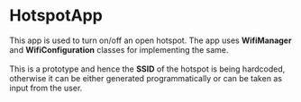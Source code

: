 # HotspotApp

This app is used to turn on/off an open hotspot. The app uses **WifiManager** and **WifiConfiguration** classes for implementing the same.<br><br>
This is a prototype and hence the **SSID** of the hotspot is being hardcoded, otherwise it can be either generated programmatically or can be taken as input from the user.
